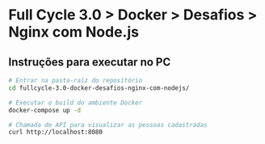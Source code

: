 # Full Cycle 3.0 > Docker > Desafios > Nginx com Node.js

## Instruções para executar no PC

```bash
# Entrar na pasta-raiz do repositório
cd fullcycle-3.0-docker-desafios-nginx-com-nodejs/

# Executar o build do ambiente Docker
docker-compose up -d

# Chamada de API para visualizar as pessoas cadastradas
curl http://localhost:8080
```
